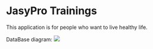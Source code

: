 # JasyPro Trainings

This application is for people who want to live healthy life.


DataBase diagram:
![](../../Desktop/photo_2022-11-06_20-33-55.jpg)